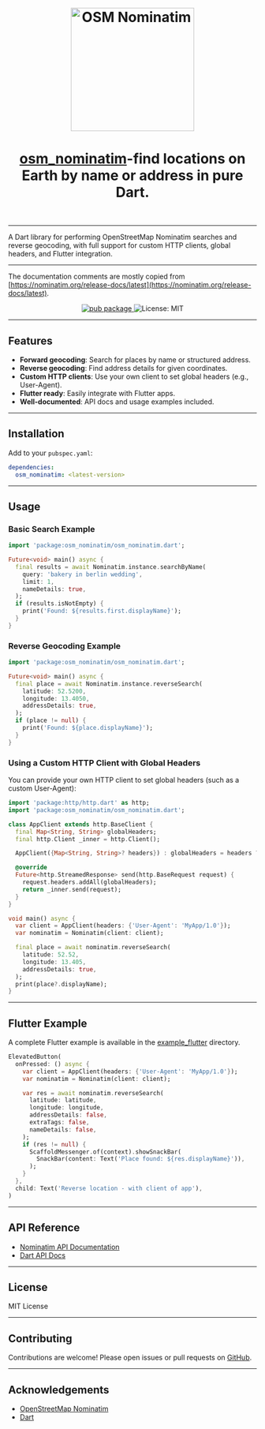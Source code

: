 

<h1 align="center">
  <br>
  <img src="https://github.com/provokateurin/osm-nominatim/blob/main/.github/osm_nominatim_logo.png" alt="OSM Nominatim" width="250">
</h1>



<h1 align="center"> <a href="https://github.com/Turfjs/turf">osm_nominatim</a>-find locations on Earth by name or address in pure Dart.
</h1>
<br>


---




 

A Dart library for performing OpenStreetMap Nominatim searches and reverse geocoding, with full support for custom HTTP clients, global headers, and Flutter integration.

---
The documentation comments are mostly copied from [https://nominatim.org/release-docs/latest](https://nominatim.org/release-docs/latest).

<div align="center">
  <a href="https://pub.dev/packages/osm_nominatim">
    <img src="https://img.shields.io/pub/v/osm_nominatim.svg" alt="pub package">
  </a>
  <img src="https://img.shields.io/badge/License-MIT-yellow.svg" alt="License: MIT">
</div>

---

## Features

- **Forward geocoding**: Search for places by name or structured address.
- **Reverse geocoding**: Find address details for given coordinates.
- **Custom HTTP clients**: Use your own client to set global headers (e.g., User-Agent).
- **Flutter ready**: Easily integrate with Flutter apps.
- **Well-documented**: API docs and usage examples included.

---

## Installation

Add to your `pubspec.yaml`:

```yaml
dependencies:
  osm_nominatim: <latest-version>
```

---

## Usage

### Basic Search Example

```dart
import 'package:osm_nominatim/osm_nominatim.dart';

Future<void> main() async {
  final results = await Nominatim.instance.searchByName(
    query: 'bakery in berlin wedding',
    limit: 1,
    nameDetails: true,
  );
  if (results.isNotEmpty) {
    print('Found: ${results.first.displayName}');
  }
}
```

### Reverse Geocoding Example

```dart
import 'package:osm_nominatim/osm_nominatim.dart';

Future<void> main() async {
  final place = await Nominatim.instance.reverseSearch(
    latitude: 52.5200,
    longitude: 13.4050,
    addressDetails: true,
  );
  if (place != null) {
    print('Found: ${place.displayName}');
  }
}
```

### Using a Custom HTTP Client with Global Headers

You can provide your own HTTP client to set global headers (such as a custom User-Agent):

```dart
import 'package:http/http.dart' as http;
import 'package:osm_nominatim/osm_nominatim.dart';

class AppClient extends http.BaseClient {
  final Map<String, String> globalHeaders;
  final http.Client _inner = http.Client();

  AppClient({Map<String, String>? headers}) : globalHeaders = headers ?? {};

  @override
  Future<http.StreamedResponse> send(http.BaseRequest request) {
    request.headers.addAll(globalHeaders);
    return _inner.send(request);
  }
}

void main() async {
  var client = AppClient(headers: {'User-Agent': 'MyApp/1.0'});
  var nominatim = Nominatim(client: client);

  final place = await nominatim.reverseSearch(
    latitude: 52.52,
    longitude: 13.405,
    addressDetails: true,
  );
  print(place?.displayName);
}
```

---

## Flutter Example

A complete Flutter example is available in the [example_flutter](example_flutter/) directory.

```dart
ElevatedButton(
  onPressed: () async {
    var client = AppClient(headers: {'User-Agent': 'MyApp/1.0'});
    var nominatim = Nominatim(client: client);

    var res = await nominatim.reverseSearch(
      latitude: latitude,
      longitude: longitude,
      addressDetails: false,
      extraTags: false,
      nameDetails: false,
    );
    if (res != null) {
      ScaffoldMessenger.of(context).showSnackBar(
        SnackBar(content: Text('Place found: ${res.displayName}')),
      );
    }
  },
  child: Text('Reverse location - with client of app'),
)
```

---

## API Reference

- [Nominatim API Documentation](https://nominatim.org/release-docs/latest/api/Overview/)
- [Dart API Docs](https://pub.dev/documentation/osm_nominatim/latest/)

---

## License

MIT License

---

## Contributing

Contributions are welcome! Please open issues or pull requests on [GitHub](https://github.com/provokateurin/osm-nominatim).

---

## Acknowledgements

- [OpenStreetMap Nominatim](https://nominatim.org/)
- [Dart](https://dart.dev/)